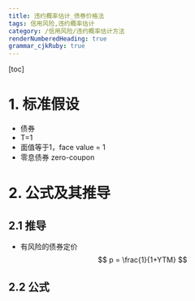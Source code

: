 ```yaml
---
title: 违约概率估计_债券价格法
tags: 信用风险,违约概率估计
category: /信用风险/违约概率估计方法
renderNumberedHeading: true
grammar_cjkRuby: true
---
```


[toc]
# 1. 标准假设

- 债券
- T=1
- 面值等于1，face value = 1
- 零息债券 zero-coupon

# 2. 公式及其推导
## 2.1 推导
- 有风险的债券定价
  $$
  p = \frac{1}{1+YTM}
  $$
## 2.2 公式
  